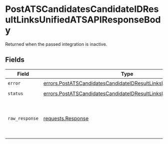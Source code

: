 # PostATSCandidatesCandidateIDResultLinksUnifiedATSAPIResponseBody

Returned when the passed integration is inactive.


## Fields

| Field                                                                                                                                                  | Type                                                                                                                                                   | Required                                                                                                                                               | Description                                                                                                                                            |
| ------------------------------------------------------------------------------------------------------------------------------------------------------ | ------------------------------------------------------------------------------------------------------------------------------------------------------ | ------------------------------------------------------------------------------------------------------------------------------------------------------ | ------------------------------------------------------------------------------------------------------------------------------------------------------ |
| `error`                                                                                                                                                | [errors.PostATSCandidatesCandidateIDResultLinksUnifiedATSAPIError](../../models/errors/postatscandidatescandidateidresultlinksunifiedatsapierror.md)   | :heavy_check_mark:                                                                                                                                     | N/A                                                                                                                                                    |
| `status`                                                                                                                                               | [errors.PostATSCandidatesCandidateIDResultLinksUnifiedATSAPIStatus](../../models/errors/postatscandidatescandidateidresultlinksunifiedatsapistatus.md) | :heavy_check_mark:                                                                                                                                     | N/A                                                                                                                                                    |
| `raw_response`                                                                                                                                         | [requests.Response](https://requests.readthedocs.io/en/latest/api/#requests.Response)                                                                  | :heavy_minus_sign:                                                                                                                                     | Raw HTTP response; suitable for custom response parsing                                                                                                |